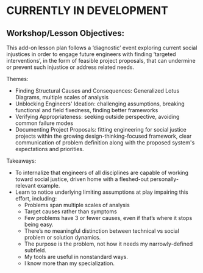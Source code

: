 # CURRENTLY IN DEVELOPMENT


## Workshop/Lesson Objectives:
This add-on lesson plan follows a ‘diagnostic’ event exploring current social injustices in order to engage future engineers with finding ‘targeted interventions’, in the form of feasible project proposals, that can undermine or prevent such injustice or address related needs.

Themes:
- Finding Structural Causes and Consequences: Generalized Lotus Diagrams, multiple scales of analysis
- Unblocking Engineers' Ideation: challenging assumptions, breaking functional and field fixedness, finding better frameworks
- Verifying Appropriateness: seeking outside perspective, avoiding common failure modes
- Documenting Project Proposals: fitting engineering for social justice projects within the growing design-thinking-focused framework, clear communication of problem definition along with the proposed system's expectations and priorities.

Takeaways:
- To internalize that engineers of all disciplines are capable of working toward social justice, driven home with a fleshed-out personally-relevant example.
- Learn to notice underlying limiting assumptions at play impairing this effort, including:
  - Problems span multiple scales of analysis
  - Target causes rather than symptoms
  - Few problems have 3 or fewer causes, even if that’s where it stops being easy.
  - There’s no meaningful distinction between technical vs social problem or solution dynamics.
  - The purpose is the problem, not how it needs my narrowly-defined subfield.
  - My tools are useful in nonstandard ways.
  - I know more than my specialization.

